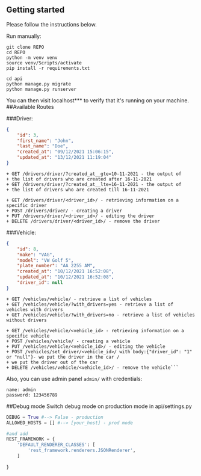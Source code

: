 ## Getting started
Please follow the instructions below.

Run manually:
```commandline
git clone REPO
cd REPO
python -m venv venv
source venv/Scripts/activate
pip install -r requirements.txt

cd api
python manage.py migrate
python manage.py runserver
```
You can then visit localhost*** to verify that it's running on your machine.
##Available Routes

###Driver:
```JSON
{
    "id": 3,
    "first_name": "John",
    "last_name": "Doe",
    "created_at": "09/12/2021 15:06:15",
    "updated_at": "13/12/2021 11:19:04"
}
```

```+ GET /drivers/driver/ - retrieve a list of drivers
+ GET /drivers/driver/?created_at__gte=10-11-2021 - the output of 
+ the list of drivers who are created after 16-11-2021
+ GET /drivers/driver/?created_at__lte=16-11-2021 - the output of 
+ the list of drivers who are created till 16-11-2021

+ GET /drivers/driver/<driver_id>/ - retrieving information on a specific driver
+ POST /drivers/driver/ - creating a driver
+ PUT /drivers/driver/<driver_id>/ - editing the driver
+ DELETE /drivers/driver/<driver_id>/ - remove the driver
```
###Vehicle:
```JSON
{
    "id": 8,
    "make": "VAG",
    "model": "VW Golf 5",
    "plate_number": "AA 2255 AM",
    "created_at": "10/12/2021 16:52:08",
    "updated_at": "10/12/2021 16:52:08",
    "driver_id": null
}
```
```
+ GET /vehicles/vehicle/ - retrieve a list of vehicles
+ GET /vehicles/vehicle/?with_drivers=yes - retrieve a list of vehicles with drivers
+ GET /vehicles/vehicle/?with_drivers=no - retrieve a list of vehicles without drivers

+ GET /vehicles/vehicle/<vehicle_id> - retrieving information on a specific vehicle
+ POST /vehicles/vehicle/ - creating a vehicle
+ PUT /vehicles/vehicle/<vehicle_id>/ - editing the vehicle
+ POST /vehicles/set_driver/<vehicle_id>/ with body:{"driver_id": "1" or "null"}- we put the driver in the car /
+ we put the driver out of the car  
+ DELETE /vehicles/vehicle/<vehicle_id>/ - remove the vehicle```
```
Also, you can use admin panel `admin/` with credentials:
```commandline
name: admin
password: 123456789
```
##Debug mode
Switch debug mode on production mode in api/settings.py
```python
DEBUG = True #--> False - production
ALLOWED_HOSTS = [] #--> [your_host] - prod mode

#and add
REST_FRAMEWORK = {
    'DEFAULT_RENDERER_CLASSES': [
        'rest_framework.renderers.JSONRenderer',
    ]
    
}
```